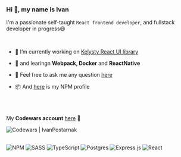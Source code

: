 ### Hi 👋, my name is Ivan
 
I'm a passionate self-taught `React frontend developer`, and fullstack developer in progress😆

<br>

- 🔭 I’m currently working on [Kelysty React UI library](https://github.com/Kelysty)
  
- 🌱 and learingn **Webpack, Docker** and **ReactNative**
 
- 💬 Feel free to ask me any question [here](https://github.com/IvanPostarnak/IvanPostarnak/issues)
 
- 📦 And [here](https://www.npmjs.com/~ivanpostarnak) is my NPM profile

<br>
<br>

My **Codewars account** [here](https://www.codewars.com/users/IvanPostarnak) 🦾

<img alt="Codewars | IvanPostarnak" src="https://www.codewars.com/users/IvanPostarnak/badges/large" />

<br>
<br>

![NPM](https://img.shields.io/badge/NPM-%23CB3837.svg?style=for-the-badge&logo=npm&logoColor=white)
![SASS](https://img.shields.io/badge/SASS-hotpink.svg?style=for-the-badge&logo=SASS&logoColor=white)
![TypeScript](https://img.shields.io/badge/typescript-%23007ACC.svg?style=for-the-badge&logo=typescript&logoColor=white)
![Postgres](https://img.shields.io/badge/postgres-%23316192.svg?style=for-the-badge&logo=postgresql&logoColor=white)
![Express.js](https://img.shields.io/badge/express.js-%23404d59.svg?style=for-the-badge&logo=express&logoColor=%2361DAFB)
![React](https://img.shields.io/badge/react-%2320232a.svg?style=for-the-badge&logo=react&logoColor=%2361DAFB)
